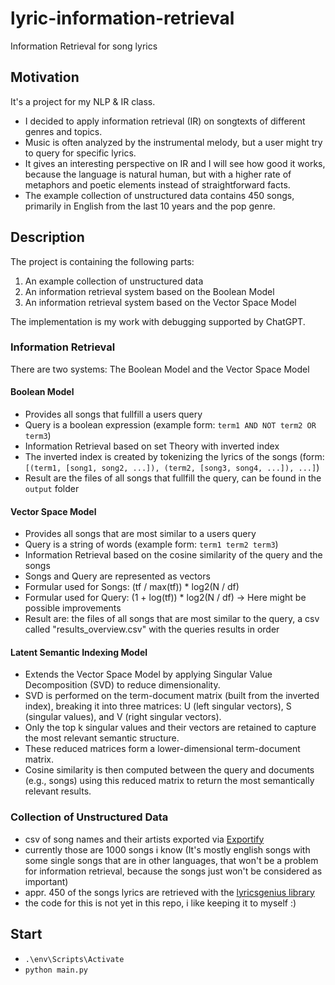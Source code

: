 # lyric-information-retrieval
Information Retrieval for song lyrics 

## Motivation
It's a project for my NLP & IR class.

- I decided to apply information retrieval (IR) on songtexts of different genres and topics.
- Music is often analyzed by the instrumental melody, but a user might try to query for specific lyrics.
- It gives an interesting perspective on IR and I will see how good it works, because the language is natural human, but with a higher rate of metaphors and poetic elements instead of straightforward facts.
- The example collection of unstructured data contains 450 songs, primarily in English from the last 10 years and the pop genre.

## Description

The project is containing the following parts:

1. An example collection of unstructured data
1. An information retrieval system based on the Boolean Model	
1. An information retrieval system based on the Vector Space Model

The implementation is my work with debugging supported by ChatGPT.

### Information Retrieval
There are two systems: The Boolean Model and the Vector Space Model

#### Boolean Model

- Provides all songs that fullfill a users query
- Query is a boolean expression (example form: `term1 AND NOT term2 OR term3`)
- Information Retrieval based on set Theory with inverted index
- The inverted index is created by tokenizing the lyrics of the songs (form: `[(term1, [song1, song2, ...]), (term2, [song3, song4, ...]), ...]`)
- Result are the files of all songs that fullfill the query, can be found in the `output` folder

#### Vector Space Model

- Provides all songs that are most similar to a users query
- Query is a string of words (example form: `term1 term2 term3`)
- Information Retrieval based on the cosine similarity of the query and the songs
- Songs and Query are represented as vectors
- Formular used for Songs: (tf / max(tf)) * log2(N / df)
- Formular used for Query: (1 + log(tf)) * log2(N / df) -> Here might be possible improvements
- Result are: the files of all songs that are most similar to the query, a csv called "results_overview.csv" with the queries results in order

#### Latent Semantic Indexing Model
- Extends the Vector Space Model by applying Singular Value Decomposition (SVD) to reduce dimensionality.
- SVD is performed on the term-document matrix (built from the inverted index), breaking it into three matrices: U (left singular vectors), S (singular values), and V (right singular vectors).
- Only the top k singular values and their vectors are retained to capture the most relevant semantic structure.
- These reduced matrices form a lower-dimensional term-document matrix.
- Cosine similarity is then computed between the query and documents (e.g., songs) using this reduced matrix to return the most semantically relevant results.

### Collection of Unstructured Data 

- csv of song names and their artists exported via [Exportify](https://exportify.net/#playlists)
- currently those are 1000 songs i know (It's mostly english songs with some single songs that are in other languages, that won't be a problem for information retrieval, because the songs just won't be considered as important)
- appr. 450 of the songs lyrics are retrieved with the [lyricsgenius library](https://pypi.org/project/lyricsgenius/)
- the code for this is not yet in this repo, i like keeping it to myself :)

## Start
- `.\env\Scripts\Activate `
- `python main.py`

